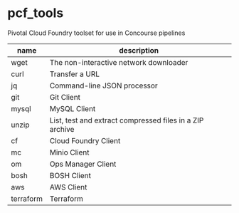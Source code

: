 # pcf_tools
Pivotal Cloud Foundry toolset for use in Concourse pipelines

name|description
----|-----------
wget|The non-interactive network downloader
curl|Transfer a URL
jq|Command-line JSON processor
git|Git Client
mysql|MySQL Client
unzip|List, test and extract compressed files in a ZIP archive
cf|Cloud Foundry Client
mc|Minio Client
om|Ops Manager Client
bosh|BOSH Client
aws|AWS Client
terraform|Terraform

